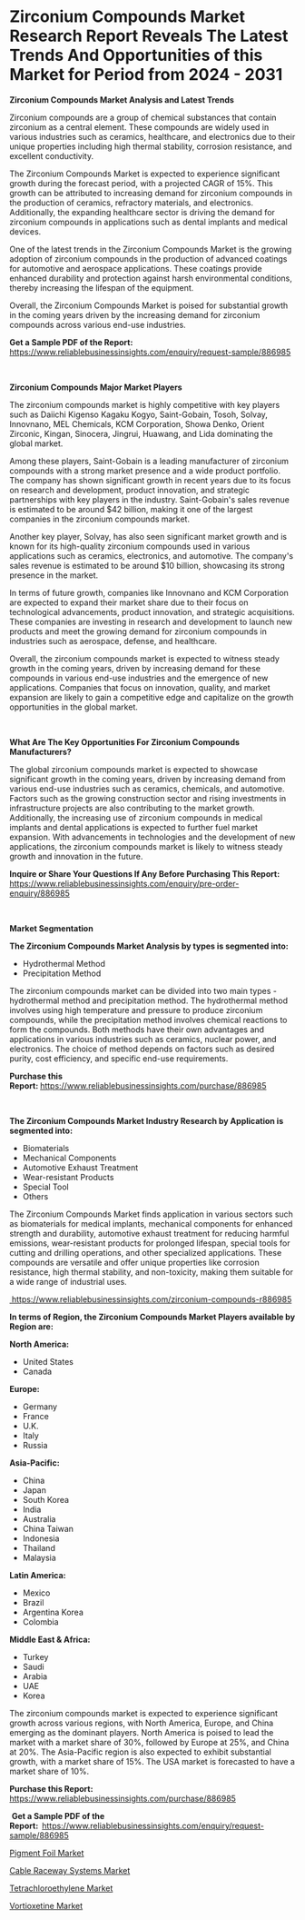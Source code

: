 <p><h1>Zirconium Compounds Market Research Report Reveals The Latest Trends And Opportunities of this Market for Period from 2024 - 2031</h1></p><p><strong>Zirconium Compounds Market Analysis and Latest Trends</strong></p>
<p><p>Zirconium compounds are a group of chemical substances that contain zirconium as a central element. These compounds are widely used in various industries such as ceramics, healthcare, and electronics due to their unique properties including high thermal stability, corrosion resistance, and excellent conductivity.</p><p>The Zirconium Compounds Market is expected to experience significant growth during the forecast period, with a projected CAGR of 15%. This growth can be attributed to increasing demand for zirconium compounds in the production of ceramics, refractory materials, and electronics. Additionally, the expanding healthcare sector is driving the demand for zirconium compounds in applications such as dental implants and medical devices.</p><p>One of the latest trends in the Zirconium Compounds Market is the growing adoption of zirconium compounds in the production of advanced coatings for automotive and aerospace applications. These coatings provide enhanced durability and protection against harsh environmental conditions, thereby increasing the lifespan of the equipment.</p><p>Overall, the Zirconium Compounds Market is poised for substantial growth in the coming years driven by the increasing demand for zirconium compounds across various end-use industries.</p></p>
<p><strong>Get a Sample PDF of the Report:&nbsp;</strong> <a href="https://www.reliablebusinessinsights.com/enquiry/request-sample/886985">https://www.reliablebusinessinsights.com/enquiry/request-sample/886985</a></p>
<p>&nbsp;</p>
<p><strong>Zirconium Compounds Major Market Players</strong></p>
<p><p>The zirconium compounds market is highly competitive with key players such as Daiichi Kigenso Kagaku Kogyo, Saint-Gobain, Tosoh, Solvay, Innovnano, MEL Chemicals, KCM Corporation, Showa Denko, Orient Zirconic, Kingan, Sinocera, Jingrui, Huawang, and Lida dominating the global market.</p><p>Among these players, Saint-Gobain is a leading manufacturer of zirconium compounds with a strong market presence and a wide product portfolio. The company has shown significant growth in recent years due to its focus on research and development, product innovation, and strategic partnerships with key players in the industry. Saint-Gobain's sales revenue is estimated to be around $42 billion, making it one of the largest companies in the zirconium compounds market.</p><p>Another key player, Solvay, has also seen significant market growth and is known for its high-quality zirconium compounds used in various applications such as ceramics, electronics, and automotive. The company's sales revenue is estimated to be around $10 billion, showcasing its strong presence in the market.</p><p>In terms of future growth, companies like Innovnano and KCM Corporation are expected to expand their market share due to their focus on technological advancements, product innovation, and strategic acquisitions. These companies are investing in research and development to launch new products and meet the growing demand for zirconium compounds in industries such as aerospace, defense, and healthcare.</p><p>Overall, the zirconium compounds market is expected to witness steady growth in the coming years, driven by increasing demand for these compounds in various end-use industries and the emergence of new applications. Companies that focus on innovation, quality, and market expansion are likely to gain a competitive edge and capitalize on the growth opportunities in the global market.</p></p>
<p>&nbsp;</p>
<p><strong>What Are The Key Opportunities For Zirconium Compounds Manufacturers?</strong></p>
<p><p>The global zirconium compounds market is expected to showcase significant growth in the coming years, driven by increasing demand from various end-use industries such as ceramics, chemicals, and automotive. Factors such as the growing construction sector and rising investments in infrastructure projects are also contributing to the market growth. Additionally, the increasing use of zirconium compounds in medical implants and dental applications is expected to further fuel market expansion. With advancements in technologies and the development of new applications, the zirconium compounds market is likely to witness steady growth and innovation in the future.</p></p>
<p><strong>Inquire or Share Your Questions If Any Before Purchasing This Report:</strong> <a href="https://www.reliablebusinessinsights.com/enquiry/pre-order-enquiry/886985">https://www.reliablebusinessinsights.com/enquiry/pre-order-enquiry/886985</a></p>
<p>&nbsp;</p>
<p><strong>Market Segmentation</strong></p>
<p><strong>The Zirconium Compounds Market Analysis by types is segmented into:</strong></p>
<p><ul><li>Hydrothermal Method</li><li>Precipitation Method</li></ul></p>
<p><p>The zirconium compounds market can be divided into two main types - hydrothermal method and precipitation method. The hydrothermal method involves using high temperature and pressure to produce zirconium compounds, while the precipitation method involves chemical reactions to form the compounds. Both methods have their own advantages and applications in various industries such as ceramics, nuclear power, and electronics. The choice of method depends on factors such as desired purity, cost efficiency, and specific end-use requirements.</p></p>
<p><strong>Purchase this Report:&nbsp;</strong><a href="https://www.reliablebusinessinsights.com/purchase/886985">https://www.reliablebusinessinsights.com/purchase/886985</a></p>
<p>&nbsp;</p>
<p><strong>The Zirconium Compounds Market Industry Research by Application is segmented into:</strong></p>
<p><ul><li>Biomaterials</li><li>Mechanical Components</li><li>Automotive Exhaust Treatment</li><li>Wear-resistant Products</li><li>Special Tool</li><li>Others</li></ul></p>
<p><p>The Zirconium Compounds Market finds application in various sectors such as biomaterials for medical implants, mechanical components for enhanced strength and durability, automotive exhaust treatment for reducing harmful emissions, wear-resistant products for prolonged lifespan, special tools for cutting and drilling operations, and other specialized applications. These compounds are versatile and offer unique properties like corrosion resistance, high thermal stability, and non-toxicity, making them suitable for a wide range of industrial uses.</p></p>
<p><a href="https://www.reliablebusinessinsights.com/zirconium-compounds-r886985">&nbsp;https://www.reliablebusinessinsights.com/zirconium-compounds-r886985</a></p>
<p><strong>In terms of Region, the Zirconium Compounds Market Players available by Region are:</strong></p>
<p>
    <p> <strong> North America: </strong>
        <ul>
            <li>United States</li>
            <li>Canada</li>
        </ul>
        </p> 
    <p> <strong> Europe: </strong>
        <ul>
            <li>Germany</li>
            <li>France</li>
            <li>U.K.</li>
            <li>Italy</li>
            <li>Russia</li>
        </ul>
        </p> 
    <p> <strong> Asia-Pacific: </strong>
        <ul>
            <li>China</li>
            <li>Japan</li>
            <li>South Korea</li>
            <li>India</li>
            <li>Australia</li>
            <li>China Taiwan</li>
            <li>Indonesia</li>
            <li>Thailand</li>
            <li>Malaysia</li>
        </ul>
        </p> 
    <p> <strong> Latin America: </strong>
        <ul>
            <li>Mexico</li>
            <li>Brazil</li>
            <li>Argentina Korea</li>
            <li>Colombia</li>
        </ul>
        </p> 
    <p> <strong> Middle East & Africa: </strong>
        <ul>
            <li>Turkey</li>
            <li>Saudi</li>
            <li>Arabia</li>
            <li>UAE</li>
            <li>Korea</li>
        </ul>
    </p>
    </p>
<p><p>The zirconium compounds market is expected to experience significant growth across various regions, with North America, Europe, and China emerging as the dominant players. North America is poised to lead the market with a market share of 30%, followed by Europe at 25%, and China at 20%. The Asia-Pacific region is also expected to exhibit substantial growth, with a market share of 15%. The USA market is forecasted to have a market share of 10%.</p></p>
<p><strong>Purchase this Report: </strong><a href="https://www.reliablebusinessinsights.com/purchase/886985">https://www.reliablebusinessinsights.com/purchase/886985</a></p>
<p>&nbsp;<strong>Get a Sample PDF of the Report:&nbsp;&nbsp;</strong><a href="https://www.reliablebusinessinsights.com/enquiry/request-sample/886985">https://www.reliablebusinessinsights.com/enquiry/request-sample/886985</a></p>
<p><strong></strong></p>
<p><p><a href="https://www.linkedin.com/pulse/pigment-foil-market-research-report-its-history-forecast-2024-mmtle?trackingId=7Y8%2FI%2B2E9%2FdJJyiOufdxnA%3D%3D">Pigment Foil Market</a></p><p><a href="https://issuu.com/reportprime-2/docs/cable-raceway-systems-market-size-2030.pptx">Cable Raceway Systems Market</a></p><p><a href="https://github.com/ockatxef85/Market-Research-Report-List-1/blob/main/tetrachloroethylene-market.md">Tetrachloroethylene Market</a></p><p><a href="https://www.linkedin.com/pulse/vortioxetinenbspmarket-focuses-market-share-size-projected-4wa5e?trackingId=aJ2sL43LklD%2BdwXcAWmRXg%3D%3D">Vortioxetine Market</a></p></p>